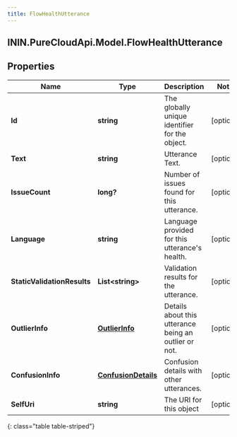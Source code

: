 ```yaml
---
title: FlowHealthUtterance
---
```

## ININ.PureCloudApi.Model.FlowHealthUtterance

## Properties

|Name | Type | Description | Notes|
|------------ | ------------- | ------------- | -------------|
| **Id** | **string** | The globally unique identifier for the object. | [optional] |
| **Text** | **string** | Utterance Text. | [optional] |
| **IssueCount** | **long?** | Number of issues found for this utterance. | [optional] |
| **Language** | **string** | Language provided for this utterance&#39;s health. | [optional] |
| **StaticValidationResults** | **List&lt;string&gt;** | Validation results for the utterance. | [optional] |
| **OutlierInfo** | [**OutlierInfo**](OutlierInfo.html) | Details about this utterance being an outlier or not. | [optional] |
| **ConfusionInfo** | [**ConfusionDetails**](ConfusionDetails.html) | Confusion details with other utterances. | [optional] |
| **SelfUri** | **string** | The URI for this object | [optional] |
{: class="table table-striped"}


